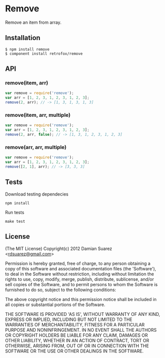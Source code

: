 
# Remove

  Remove an item from array.

## Installation

```
$ npm install remove
$ component install retrofox/remove
```

## API

### remove(item, arr)

```js
var remove = require('remove');
var arr = [1, 2, 3, 1, 2, 3, 1, 2, 3];
remove(2, arr); // -> [1, 3, 1, 3, 1, 3]
```

### remove(item, arr, multiple)

```js
var remove = require('remove');
var arr = [1, 2, 3, 1, 2, 3, 1, 2, 3];
remove(2, arr, false); // -> [1, 3, 1, 2, 3, 1, 2, 3]
```


### remove(arr, arr, multiple)

```js
var remove = require('remove');
var arr = [1, 2, 3, 1, 2, 3, 1, 2, 3];
remove([2, 1], arr); // -> [3, 3, 3]
```

## Tests

Download testing dependecies

```
npm install
```

Run tests

```
make test
```

## License

(The MIT License)
Copyright(c) 2012 Damian Suarez &lt;rdsuarez@gmail.com&gt;

Permission is hereby granted, free of charge, to any person obtaining
a copy of this software and associated documentation files (the
'Software'), to deal in the Software without restriction, including
without limitation the rights to use, copy, modify, merge, publish,
distribute, sublicense, and/or sell copies of the Software, and to
permit persons to whom the Software is furnished to do so, subject to
the following conditions:

The above copyright notice and this permission notice shall be
included in all copies or substantial portions of the Software.

THE SOFTWARE IS PROVIDED 'AS IS', WITHOUT WARRANTY OF ANY KIND,
EXPRESS OR IMPLIED, INCLUDING BUT NOT LIMITED TO THE WARRANTIES OF
MERCHANTABILITY, FITNESS FOR A PARTICULAR PURPOSE AND NONINFRINGEMENT.
IN NO EVENT SHALL THE AUTHORS OR COPYRIGHT HOLDERS BE LIABLE FOR ANY
CLAIM, DAMAGES OR OTHER LIABILITY, WHETHER IN AN ACTION OF CONTRACT,
TORT OR OTHERWISE, ARISING FROM, OUT OF OR IN CONNECTION WITH THE
SOFTWARE OR THE USE OR OTHER DEALINGS IN THE SOFTWARE.
